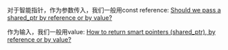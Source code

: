 对于智能指针，作为参数传入，我们一般用const reference:
[Should we pass a shared_ptr by reference or by value?](https://stackoverflow.com/questions/3310737/should-we-pass-a-shared-ptr-by-reference-or-by-value)

作为输入，我们一般用value:
[How to return smart pointers (shared_ptr), by reference or by value?](https://stackoverflow.com/questions/10643563/how-to-return-smart-pointers-shared-ptr-by-reference-or-by-value)
